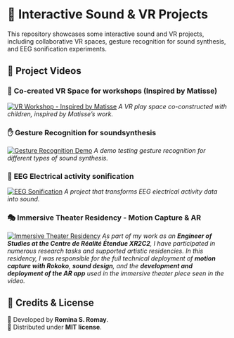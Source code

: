 # 🎥 Interactive Sound & VR Projects

This repository showcases some interactive sound and VR projects, including collaborative VR spaces, gesture recognition for sound synthesis, and EEG sonification experiments.

## 📌 Project Videos

### 🎨 **Co-created VR Space for workshops (Inspired by Matisse)**
[![VR Workshop - Inspired by Matisse](https://img.youtube.com/vi/Hu4k9AJabjg/0.jpg)](https://youtu.be/Hu4k9AJabjg)
_A VR play space co-constructed with children, inspired by Matisse’s work._

### ✋ **Gesture Recognition for soundsynthesis**
[![Gesture Recognition Demo](https://img.youtube.com/vi/rmXxSUxX-B8/0.jpg)](https://youtu.be/rmXxSUxX-B8)
_A demo testing gesture recognition for different types of sound synthesis._

### 🧠 **EEG Electrical activity sonification**
[![EEG Sonification](https://img.youtube.com/vi/rxAMD7otgBE/0.jpg)](https://youtu.be/rxAMD7otgBE)
_A project that transforms EEG electrical activity data into sound._

### 🎭 **Immersive Theater Residency - Motion Capture & AR**
[![Immersive Theater Residency](https://img.youtube.com/vi/iitalEqRkLE/0.jpg)](https://youtu.be/iitalEqRkLE)
_As part of my work as an **Engineer of Studies at the Centre de Réalité Étendue XR2C2**, I have participated in numerous research tasks and supported artistic residencies. In this residency, I was responsible for the full technical deployment of **motion capture with Rokoko**, **sound design**, and the **development and deployment of the AR app** used in the immersive theater piece seen in the video._


## 📜 Credits & License
📌 Developed by **Romina S. Romay**.  
📌 Distributed under **MIT license**.
